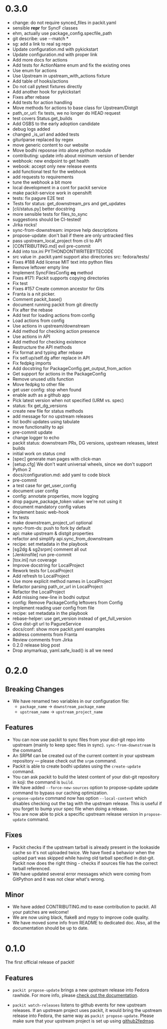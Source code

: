 # 0.3.0

* change: do not require synced_files in packit.yaml
* sensible __repr__ for SyncF classes
* ehm, actually use package_config.specfile_path
* git describe: use --match *
* sg: add a link to real sg repo
* Update configuration.md with pykickstart
* Update configuration.md with proper link
* Add more docs for actions
* Add tests for ActionName enum and fix the existing ones
* Use enum for actions
* Use Upstream in upstream_with_actions fixture
* Add table of hooks/actions
* Do not call pytest fixtures directly
* Add another hook for pykickstart
* Fixes after rebase
* Add tests for action handling
* Move methods for actions to base class for Upstream/Distgit
* path_or_url: fix tests, we no longer do HEAD request
* test covers Status.get_builds
* Add OSBS to the early adoption candidate
* debug logs added
* changed _is_url and added tests
* giturlparse replaced by regex
* move generic content to our website
* Move bodhi reposnse into alone python module
* contributing: update info about minimum version of bender
* webhook: new endpoint to get health
* webook: accept only new release events
* add functional test for the webhook
* add requests to requirements
* tune the webhook a bit more
* local development in a cont for packit service
* make packit-service work in openshift
* tests: fix pagure E2E test
* Tests for status: get_downstream_prs and get_updates
* [cli/status.py] better docstring
* more sensible tests for files_to_sync
* suggestions should be CI-tested!
* Jirka rocks!
* sync-from-downstream: improve help descriptions
* propose-update: don't bail if there are only untracked files
* pass upstream_local_project from cli to API
* [CONTRIBUTING.md] evil pre-commit
* Add into tox.ini PYTHONDONTWRITEBYTECODE
* src value in .packit.yaml support also directories src: fedora/tests/
* Fixes #188 Add license MIT text into python files
* Remove leftover empty line
* Implement SyncFilesConfig __eq__ method
* Fixes #171: Packit supports copying directories
* Fix test
* Fixes #157 Create common ancestor for Gits
* Franta is a nit picker.
* Comment packit_base()
* document running packit from git directly
* Fix after the rebase
* Add test for loading actions from config
* Load actions from config
* Use actions in upstream/downstream
* Add method for checking action presence
* Use actions in API
* Add method for checking existence
* Restructure the API methods
* Fix format and typing after rebase
* Fix self.up/self.dg after replace in API
* Fix fedpkg imports
* Add docstring for PackageConfig.get_output_from_action
* Get support for actions in the PackageConfig
* Remove unused utils function
* Move fedpkg to other file
* get user config: stop when found
* enable auth as a github app
* Pick latest version when not specified (URM vs. spec)
* status: fix get_dg_versions
* create new file for status methods
* add message for no upstream releases
* list bodhi updates using tabulate
* move functionality to api
* pre-commit update
* change logger to echo
* packit status: downstream PRs, DG versions, upstream releases, latest builds
* initial work on status cmd
* [spec] generate man pages with click-man
* [setup.cfg] We don't want universal wheels, since we don't support Python 2
* docs/configuration.md: add yaml to code block
* pre-commit
* a test case for get_user_config
* document user config
* config: annotate properties, more logging
* drop pagure_package_token value: we're not using it
* document mandatory config values
* Implement basic web-hook
* fix tests
* make downstream_project_url optional
* sync-from-ds: push to fork by default
* api: make upstream & distgit properties
* refactor and simplify api.sync_from_downstream
* recipe: set metadata in the playbook
* [sg2dg & sg2srpm] comment all out
* [Jenkinsfile] run pre-commit
* [tox.ini] run coverage
* Improve docstring for LocalProject
* Rework tests for LocalProject
* Add refresh to LocalProject
* Use more explicit method names in LocalProject
* Refactor parsing path_or_url in LocalProject
* Refactor the LocalProject
* Add missing new-line in bodhi output
* config: Remove PackageConfig leftovers from Config
* Implement reading user config from file
* recipe: set metadata in the playbook
* rebase-helper: use get_version instead of get_full_version
* Give dist-git url to PagureService
* docs/conf: show more packit.yaml examples
* address comments from Franta
* Review comments from Jirka
* 0.2.0 release blog post
* Drop anymarkup, yaml.safe_load() is all we need

# 0.2.0


## Breaking Changes

* We have renamed two variables in our configuration file:
  * `package_name` → `downstream_package_name`
  * `upstream_name` → `upstream_project_name`

## Features

* You can now use packit to sync files from your dist-git repo into upstream
  (mainly to keep spec files in sync). `sync-from-downstream` is the command.
* An SRPM can be created out of the current content in your upstream repository
  — please check out the `srpm` command.
* Packit is able to create bodhi updates using the `create-update` command.
* You can ask packit to build the latest content of your dist-git
  repository in koji: the command is `build`.
* We have added `--force-new-sources` option to propose-update update command
  to bypass our caching optimization.
* `propose-update` command now has option `--local-content` which disables
  checking out the tag with the upstream release. This is useful if you forget
  to bump your spec file when doing a release.
* You are now able to pick a specific upstream release version in
  `propose-update` command.

## Fixes

* Packit checks if the upstream tarball is already present in the lookaside
  cache so it's not uploaded twice. We have fixed a behavior when the upload
  part was skipped while having old tarball specified in dist-git. Packit now
  does the right thing - checks if sources file has the correct tarball
  referenced.
* We have updated several error messages which were coming from GitPython and
  it was not clear what's wrong.

## Minor

* We have added CONTRIBUTING.md to ease contribution to packit. All your
  patches are welcome!
* We are now using black, flake8 and mypy to improve code quality.
* We have moved some info from README to dedicated doc. Also, all the
  documentation should be up to date.


# 0.1.0

The first official release of packit!


## Features

* `packit propose-update` brings a new upstream release into Fedora rawhide.
  For more info, please [check out the documentation](/docs/update.md).

* `packit watch-releases` listens to github events for new upstream releases.
  If an upstream project uses packit, it would bring the upstream release into
  Fedora, the same way as `packit propose-update`. Please make sure that your
  upstream project is set up using
  [github2fedmsg](https://apps.fedoraproject.org/github2fedmsg/).

